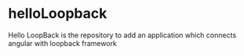 # helloLoopback
Hello LoopBack is the repository to add an application which connects angular with loopback framework
